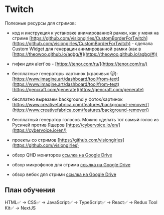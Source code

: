 # Twitch
Полезные ресурсы для стримов:
- код и инструкция к установке анимированной рамки, как у меня на стриме [https://github.com/visiongirles/CustomBorderForTwitch](https://github.com/visiongirles/CustomBorderForTwitch) - 
сделала Custom Widget для генерации анимированной рамки (как в [https://theowoo.github.io/agbg/#](https://theowoo.github.io/agbg/#)) 

- гифки для alert'ов - [https://tenor.com/ru/](https://tenor.com/ru/)

- бесплатные генераторы картинок (красивых 😻): <br/>
[https://www.imagine.art/dashboard/tool/from-text](https://www.imagine.art/dashboard/tool/from-text)<br/>
[https://gencraft.com/generate](https://gencraft.com/generate) 

- бесплатно вырезаем background у фоток/картинок [https://www.creativefabrica.com/features/background-remover/](https://www.creativefabrica.com/features/background-remover/)
 
- бесплатный генератор голосов. Можно сделать тот самый голос из Русичей против Ящеров [https://cybervoice.io/en/](https://cybervoice.io/en/) 

- проекты со стримов [https://github.com/visiongirles](https://github.com/visiongirles)

- обзор QHD мониторов [ссылка на Google Drive](https://docs.google.com/spreadsheets/d/11BmOUdyBkQDOF7BUleHxYW9Z-Q-9vD9tG_6F0DRrHDM/edit?usp=sharing)
- обзор микрофонов для стрима [ссылка на Google Drive](https://docs.google.com/spreadsheets/d/14So8IZaQGBuA-80F5xij9BWfN1EaWzHagxF9uszBXWA/edit?usp=sharing)
- обзор вебок для стрими [ссылка на Google Drive](https://docs.google.com/spreadsheets/d/1UbjmeekGGfZ5oBhYYFio-XY5zzmL9swnNicDJEcprfM/edit?usp=sharing)
 
## План обучения
HTML✅ -> CSS✅ -> JavaScript✅ -> TypeScript✅ -> React✅ -> Redux Tool Kit✅ -> NextJS
